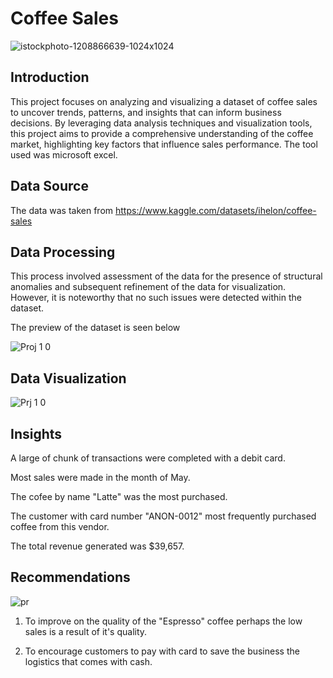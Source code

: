 # Coffee Sales

![istockphoto-1208866639-1024x1024](https://github.com/user-attachments/assets/d70f16aa-4325-488c-9ceb-d384d4b82803)


## Introduction
This project focuses on analyzing and visualizing a dataset of coffee sales to uncover trends, patterns, and insights that can inform business decisions. By leveraging data analysis techniques and visualization tools, this project aims to provide a comprehensive understanding of the coffee market, highlighting key factors that influence sales performance. The tool used was microsoft excel.

## Data Source
The data was taken from https://www.kaggle.com/datasets/ihelon/coffee-sales

## Data Processing
This process involved assessment of the data for the presence of structural anomalies and subsequent refinement of the data for visualization.  However, it is noteworthy that no such issues were detected within the dataset.

The preview of the dataset is seen below

![Proj 1 0](https://github.com/user-attachments/assets/d1d46005-1c6e-48e3-85cb-8955f40bd341)

## Data Visualization

![Prj 1 0](https://github.com/user-attachments/assets/7e109555-5c21-4379-9748-d9c18f0f12f5)

## Insights
A large of chunk of transactions were completed with a debit card.

Most sales were made in the month of May.

The cofee by name "Latte" was the most purchased.

The customer with card number "ANON-0012" most frequently purchased coffee from this vendor.

The total revenue generated was $39,657.

## Recommendations
![pr](https://github.com/user-attachments/assets/c9ea1af0-dcd6-4cc4-bbac-daef6b457ac3)


1. To improve on the quality of the "Espresso" coffee perhaps the low sales is a result of it's quality.
  
2. To encourage customers to pay with card to save the business the logistics that comes with cash.
